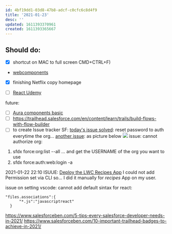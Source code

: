 ```yaml
---
id: 4bf19dd1-03d8-47b8-adcf-c0cfc6c8d4f9
title: '2021-01-23'
desc: ''
updated: 1611393370961
created: 1611393365667
---
```


## Should do:

- [x] shortcut on MAC to full screen CMD+CTRL+F)
- [webcomponents](https://github.com/WICG/webcomponents)
- [x] finishing Netflix copy homepage
- [ ] [React Udemy](https://www.udemy.com/course/react-for-the-rest-of-us/learn/lecture/17797254#overview)


future:
- [ ] [Aura components basic](https://trailhead.salesforce.com/content/learn/modules/lex_dev_lc_basics)
- [ ] https://trailhead.salesforce.com/en/content/learn/trails/build-flows-with-flow-builder
- [ ] to create Issue tracker SF:
[today's issue solved](https://trailblazers.salesforce.com/answers?id=9063A000000E5zSQAS): reset password to auth everytime the org...
[another issue](https://trailblazers.salesforce.com/answers?id=9064S000000DIGiQAO): as picture below
![](/assets/images/2021-01-18-12-54-05.png)
issue: cannot authorize org:
1. sfdx force:org:list --all   ... and get the USERNAME of the org you want to use 
2. sfdx force:auth:web:login -a <you-org-name>

2021-01-22 22:10 ISUUE: [Deploy the LWC Recipes App](https://trailhead.salesforce.com/content/learn/projects/quick-start-lwc-recipes-app/deploy-and-get-to-know-the-lwc-recipes-app) I could not add Permission set via CLI so... I did it manually for _recipes_ App on my user.

issue on setting vscode:
cannot add default sintax for react:
```
"files.associations":{
      "*.js":"javascriptreact"    
  }
```


https://www.salesforceben.com/5-tips-every-salesforce-developer-needs-in-2021/
https://www.salesforceben.com/10-important-trailhead-badges-to-achieve-in-2021/
